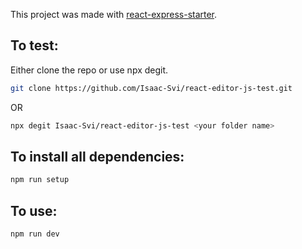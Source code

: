 This project was made with [react-express-starter](https://github.com/Isaac-Svi/react-express-starter).

## To test:

Either clone the repo or use npx degit.

```bash
git clone https://github.com/Isaac-Svi/react-editor-js-test.git
```

OR

```bash
npx degit Isaac-Svi/react-editor-js-test <your folder name>
```

## To install all dependencies:

```bash
npm run setup
```

## To use:
```bash
npm run dev
```